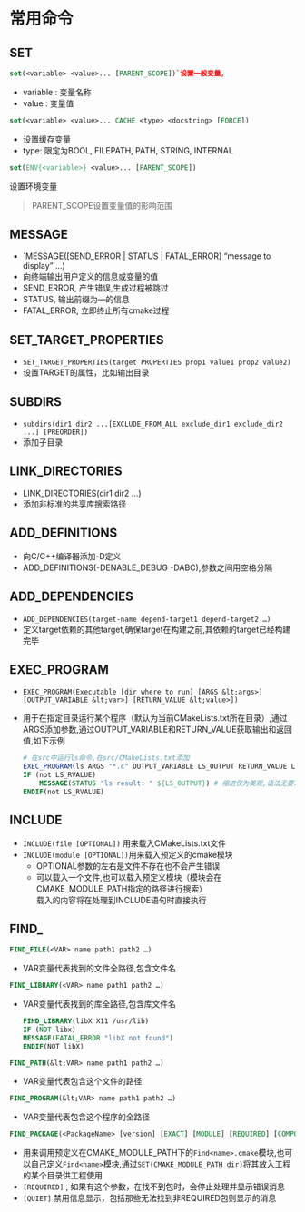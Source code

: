 # 常用命令

## SET

```cmake
set(<variable> <value>... [PARENT_SCOPE])`设置一般变量, 
```

- variable : 变量名称
- value : 变量值

```cmake
set(<variable> <value>... CACHE <type> <docstring> [FORCE])
```

- 设置缓存变量
- type: 限定为BOOL, FILEPATH, PATH, STRING, INTERNAL

```cmake
set(ENV{<variable>} <value>... [PARENT_SCOPE])
```

设置环境变量

> PARENT_SCOPE设置变量值的影响范围

## MESSAGE

- `MESSAGE([SEND_ERROR | STATUS | FATAL_ERROR] “message to display” …)
- 向终端输出用户定义的信息或变量的值
- SEND_ERROR, 产生错误,生成过程被跳过
- STATUS, 输出前缀为—的信息
- FATAL_ERROR, 立即终止所有cmake过程

 ## SET_TARGET_PROPERTIES 
 
- `SET_TARGET_PROPERTIES(target PROPERTIES prop1 value1 prop2 value2)`
- 设置TARGET的属性，比如输出目录

## SUBDIRS

- `subdirs(dir1 dir2 ...[EXCLUDE_FROM_ALL exclude_dir1 exclude_dir2 ...] [PREORDER])`
- 添加子目录        
        
  
## LINK_DIRECTORIES

- LINK_DIRECTORIES(dir1 dir2 …)
- 添加非标准的共享库搜索路径
  
## ADD_DEFINITIONS

- 向C/C++编译器添加-D定义
- ADD_DEFINITIONS(-DENABLE_DEBUG -DABC),参数之间用空格分隔
  
## ADD_DEPENDENCIES

- `ADD_DEPENDENCIES(target-name depend-target1 depend-target2 …)`
- 定义target依赖的其他target,确保target在构建之前,其依赖的target已经构建完毕
  
## EXEC_PROGRAM

- `EXEC_PROGRAM(Executable [dir where to run] [ARGS &lt;args>][OUTPUT_VARIABLE &lt;var>] [RETURN_VALUE &lt;value>])`
- 用于在指定目录运行某个程序（默认为当前CMakeLists.txt所在目录）,通过ARGS添加参数,通过OUTPUT_VARIABLE和RETURN_VALUE获取输出和返回值,如下示例

    ```cmake
    # 在src中运行ls命令,在src/CMakeLists.txt添加
    EXEC_PROGRAM(ls ARGS "*.c" OUTPUT_VARIABLE LS_OUTPUT RETURN_VALUE LS_RVALUE)
    IF (not LS_RVALUE)
        MESSAGE(STATUS "ls result: " ${LS_OUTPUT}) # 缩进仅为美观,语法无要求
    ENDIF(not LS_RVALUE)
    ```

## INCLUDE

- `INCLUDE(file [OPTIONAL])` 用来载入CMakeLists.txt文件
- `INCLUDE(module [OPTIONAL])`用来载入预定义的cmake模块
  - OPTIONAL参数的左右是文件不存在也不会产生错误
  - 可以载入一个文件,也可以载入预定义模块（模块会在CMAKE_MODULE_PATH指定的路径进行搜索）  
    载入的内容将在处理到INCLUDE语句时直接执行
    
## FIND_

```cmake
FIND_FILE(<VAR> name path1 path2 …)
```

- VAR变量代表找到的文件全路径,包含文件名

```cmake
FIND_LIBRARY(<VAR> name path1 path2 …)
```

- VAR变量代表找到的库全路径,包含库文件名

  ```cmake
  FIND_LIBRARY(libX X11 /usr/lib)
  IF (NOT libx)
  MESSAGE(FATAL_ERROR "libX not found")
  ENDIF(NOT libX)
  ```

```cmake
FIND_PATH(&lt;VAR> name path1 path2 …)
```

- VAR变量代表包含这个文件的路径

```cmake
FIND_PROGRAM(&lt;VAR> name path1 path2 …)
```

- VAR变量代表包含这个程序的全路径

```cmake
FIND_PACKAGE(<PackageName> [version] [EXACT] [MODULE] [REQUIRED] [COMPONENTS] [componets …]])
```

- 用来调用预定义在CMAKE_MODULE_PATH下的`Find<name>.cmake`模块,也可以自己定义`Find<name>`模块,通过`SET(CMAKE_MODULE_PATH dir)`将其放入工程的某个目录供工程使用
- `[REQUIRED]` , 如果有这个参数，在找不到包时，会停止处理并显示错误消息
- `[QUIET]` 禁用信息显示，包括那些无法找到非REQUIRED包则显示的消息